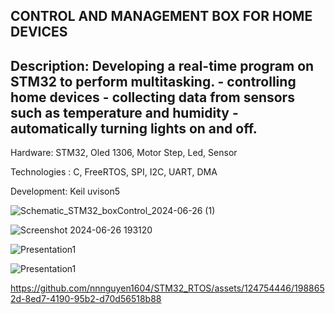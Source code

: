 CONTROL AND MANAGEMENT BOX FOR HOME DEVICES 
-----------------------------------------------------------------------
Description: Developing a real-time program on STM32 to perform multitasking. - controlling home devices - collecting data from sensors such as temperature and humidity - automatically turning lights on and off.
------------------------------------------------------------------------
Hardware: STM32, Oled 1306, Motor Step, Led, Sensor

Technologies : C, FreeRTOS, SPI, I2C, UART, DMA

Development: Keil uvison5

![Schematic_STM32_boxControl_2024-06-26 (1)](https://github.com/nnnguyen1604/STM32_RTOS/assets/124754446/8fdf70aa-e5ec-449a-82d8-f58767f22575)

![Screenshot 2024-06-26 193120](https://github.com/nnnguyen1604/STM32_RTOS/assets/124754446/50dc117e-92cf-4cd2-8b3d-f170733ca988)

![Presentation1](https://github.com/nnnguyen1604/STM32_RTOS/assets/124754446/5bf479ef-5f71-4495-b4b0-cb543723a5db)

![Presentation1](https://github.com/nnnguyen1604/STM32_RTOS/assets/124754446/0625d72c-039c-4340-b4f7-d7a52340df7d)


https://github.com/nnnguyen1604/STM32_RTOS/assets/124754446/1988652d-8ed7-4190-95b2-d70d56518b88

